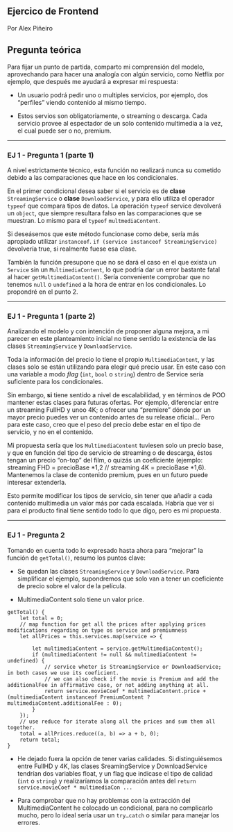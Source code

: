 ##  Ejercico de Frontend 

Por Alex Piñeiro

## Pregunta teórica


Para fijar un punto de partida, comparto mi comprensión del modelo, aprovechando para hacer una analogía con algún servicio, como Netflix por ejemplo, que después me ayudará a expresar mi respuesta:

- Un usuario podrá pedir uno o multiples servicios, por ejemplo, dos “perfiles” viendo contenido al mismo tiempo.

- Estos servios son obligatoriamente, o streaming o descarga. Cada servicio provee al espectador de un solo contenido multimedia a la vez, el cual puede ser o no, premium.

***

### EJ 1 - Pregunta 1 (parte 1)

A nivel estrictamente técnico, esta función no realizará nunca su cometido debido a las comparaciones que hace en los condicionales. 

En el primer condicional desea saber si el servicio es de **clase** `StreamingService` o **clase** `DownloadService`, y para ello utiliza el operador `typeof` que compara tipos de datos. La operación `typeof` service devolverá un `object`, que siempre resultara falso en las comparaciones que se muestran. Lo mismo para el `typeof` `multmediaContent`.

Si deseásemos que este método funcionase como debe, sería más apropiado utilizar `instanceof`. 
`if (service instanceof StreamingService)` devolvería true, si realmente fuese esa clase.


También la función presupone que no se dará el caso en el que exista un `Service` sin un `MultimediaContent`, lo que podría dar un error bastante fatal al hacer `getMultimediaContent()`. Sería conveniente comprobar que no tenemos `null` o `undefined` a la hora de entrar en los condicionales. 
Lo propondré en el punto 2.

***

### EJ 1 - Pregunta 1 (parte 2)

Analizando el modelo y con intención de proponer alguna mejora, a mi parecer en este planteamiento inicial no tiene sentido la existencia de las clases `StreamingService` y `DownloadService`.

Toda la información del precio lo tiene el propio `MultimediaContent`, y las clases solo se están utilizando para elegir qué precio usar. En este caso con una variable a modo *flag* (`int`, `bool` o `string`) dentro de Service sería suficiente para los condicionales.

Sin embargo, **si** tiene sentido a nivel de escalabilidad, y en términos de POO mantener estas clases para futuras ofertas. Por ejemplo, diferenciar entre un streaming FullHD y unoo 4K; o ofrecer una “premiere” dónde por un mayor precio puedes ver un contenido antes de su release oficial…
Pero para este caso, creo que el peso del precio debe estar en el tipo de servicio, y no en el contenido.

Mi propuesta sería que los `MultimediaContent` tuviesen solo un precio base, y que en función del tipo de servicio de streaming o de descarga, éstos tengan un precio “on-top” del film, o quizás un coeficiente (ejemplo: streaming FHD = precioBase *1,2 // streaming 4K = precioBase *1,6). Mantenemos la clase de contenido premium, pues en un futuro puede interesar extenderla. 

Esto permite modificar los tipos de servicio, sin tener que añadir a cada contenido multimedia un valor más por cada escalada. 
Habría que ver si para el producto final tiene sentido todo lo que digo, pero es mi propuesta.

***

### EJ 1 - Pregunta 2

Tomando en cuenta todo lo expresado hasta ahora para “mejorar” la función de `getTotal()`, resumo los puntos clave:

+ Se quedan las clases `StreamingService` y `DownloadService`. 
Para simplificar el ejemplo, supondremos que solo van a tener un coeficiente de precio sobre el valor de la película.

+ MultimediaContent solo tiene un valor price.

```
getTotal() {
    let total = 0;
    // map function for get all the prices after applying prices modifications regarding on type os service and premiumness
    let allPrices = this.services.map(service => {

        let multimediaContent = service.getMultimediaContent();
        if (multimediaContent != null && multimediaContent != undefined) {
            // service wheter is StreamingService or DownloadService; in both cases we use its coeficient. 
            // we can also check if the movie is Premium and add the additionalFee in affirmative case, or not adding anything at all.
            return service.movieCoef * multimediaContent.price + (multimediaContent instanceof PremiumContent ? multimediaContent.additionalFee : 0);
        }
    });
    // use reduce for iterate along all the prices and sum them all together.
    total = allPrices.reduce((a, b) => a + b, 0);
    return total;
}
```

+ He dejado fuera la opción de tener varias calidades. Si distinguiésemos entre FullHD y 4K, las clases SreamingService y DownloadService tendrían dos variables float, y un flag que indicase el tipo de calidad (`int` o `string`) y realizaríamos la comparación antes del `return service.movieCoef * multimediaCon ...` 

+ Para comprobar que no hay problemas con la extracción del MultimediaContent he colocado un condicional, para no complicarlo mucho, pero lo ideal sería usar un `try…catch` o similar para manejar los errores.